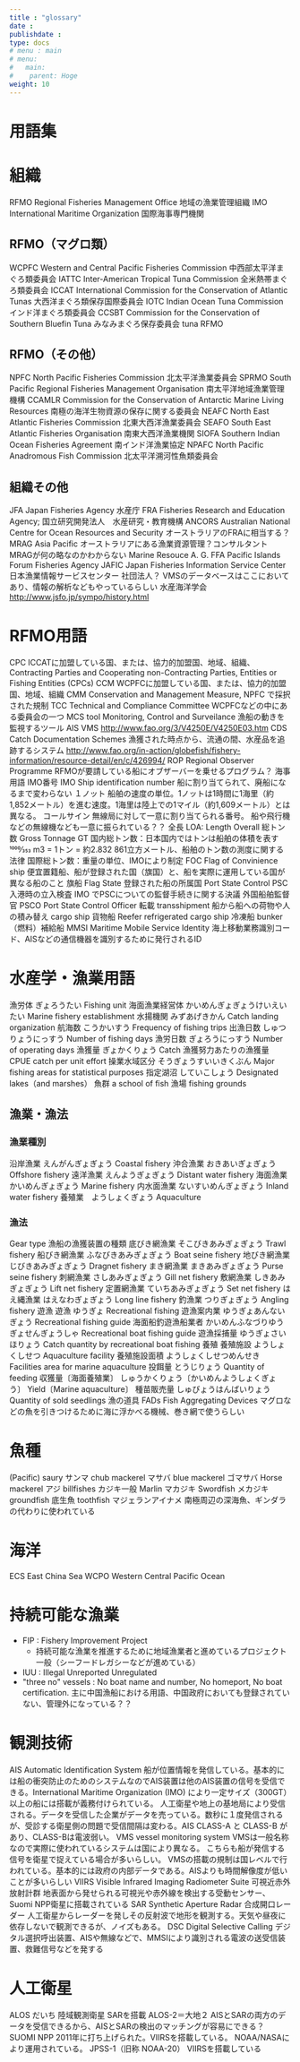 ```yaml
---
title : "glossary"
date : 
publishdate : 
type: docs
# menu : main
# menu:
#   main:
#    parent: Hoge
weight: 10
---
```


# 用語集


# 組織

RFMO Regional Fisheries Management Office 地域の漁業管理組織
IMO International Maritime Organization 国際海事専門機関

## RFMO（マグロ類）

WCPFC Western and Central Pacific Fisheries Commission 中西部太平洋まぐろ類委員会
IATTC Inter-American Tropical Tuna Commission 全米熱帯まぐろ類委員会
ICCAT International Commission for the Conservation of Atlantic Tunas 大西洋まぐろ類保存国際委員会
IOTC Indian Ocean Tuna Commission インド洋まぐろ類委員会
CCSBT Commission for the Conservation of Southern Bluefin Tuna みなみまぐろ保存委員会
tuna RFMO

## RFMO（その他）

NPFC North Pacific Fisheries Commission 北太平洋漁業委員会
SPRMO South Pacific Regional Fisheries Management Organisation 南太平洋地域漁業管理機構
CCAMLR Commission for the Conservation of Antarctic Marine Living Resources 南極の海洋生物資源の保存に関する委員会
NEAFC North East Atlantic Fisheries Commission 北東大西洋漁業委員会
SEAFO South East Atlantic Fisheries Organisation 南東大西洋漁業機関
SIOFA Southern Indian Ocean Fisheries Agreement 南インド洋漁業協定
NPAFC North Pacific Anadromous Fish Commission 北太平洋溯河性魚類委員会

## 組織その他

JFA
Japan Fisheries Agency 水産庁
FRA
Fisheries Research and Education Agency; 国立研究開発法人　水産研究・教育機構
ANCORS
Australian National Centre for Ocean Resources and Security オーストラリアのFRAに相当する？
MRAG Asia Pacific
オーストラリアにある漁業資源管理？コンサルタント MRAGが何の略なのかわからない Marine Resouce A. G.
FFA
Pacific Islands Forum Fisheries Agency
JAFIC
Japan Fisheries Information Service Center 日本漁業情報サービスセンター 社団法人？ VMSのデータベースはここにおいてあり、情報の解析などもやっているらしい
水産海洋学会 http://www.jsfo.jp/sympo/history.html


# RFMO用語

CPC ICCATに加盟している国、または、協力的加盟国、地域、組織、 Contracting Parties and Cooperating non-Contracting Parties, Entities or Fishing Entities (CPCs)
CCM WCPFCに加盟している国、または、協力的加盟国、地域、組織
CMM Conservation and Management Measure, NPFC で採択された規制
TCC Technical and Compliance Committee WCPFCなどの中にある委員会の一つ
MCS tool Monitoring, Control and Surveilance 漁船の動きを監視するツール AIS VMS http://www.fao.org/3/V4250E/V4250E03.htm
CDS Catch Documentation Schemes 漁獲された時点から、流通の間、水産品を追跡するシステム http://www.fao.org/in-action/globefish/fishery-information/resource-detail/en/c/426994/
ROP Regional Observer Programme RFMOが要請している船にオブザーバーを乗せるプログラム？
海事用語
IMO番号 IMO Ship identification number 船に割り当てられて、廃船になるまで変わらない
１ノット 船舶の速度の単位。1ノットは1時間に1海里（約1,852メートル）を進む速度。1海里は陸上での1マイル（約1,609メートル）とは異なる。
コールサイン 無線局に対して一意に割り当てられる番号。 船や飛行機などの無線機なども一意に振られている？？
全長 LOA: Length Overall
総トン数 Gross Tonnage GT
国内総トン数：日本国内ではトンは船舶の体積を表す 1000⁄353 m3 = 1トン = 約2.832 861立方メートル、船舶のトン数の測度に関する法律
国際総トン数：重量の単位、IMOにより制定
FOC Flag of Convinience ship 便宜置籍船、船が登録された国（旗国）と、船を実際に運用している国が異なる船のこと
旗船 Flag State 登録された船の所属国
Port State Control PSC 入港時の立入検査
IMO でPSCについての監督手続きに関する決議
外国船舶監督官 PSCO Port State Control Officer
転載 transshipment 船から船への荷物や人の積み替え
cargo ship 貨物船
Reefer refrigerated cargo ship 冷凍船
bunker （燃料）補給船
MMSI Maritime Mobile Service Identity 海上移動業務識別コード、AISなどの通信機器を識別するために発行されるID


# 水産学・漁業用語

漁労体 ぎょろうたい Fishing unit
海面漁業経営体 かいめんぎょぎょうけいえいたい Marine fishery establishment
水揚機関 みずあげきかん Catch landing organization
航海数 こうかいすう Frequency of fishing trips
出漁日数 しゅつりょうにっすう Number of fishing days
漁労日数 ぎょろうにっすう Number of operating days
漁獲量 ぎょかくりょう Catch
漁獲努力あたりの漁獲量 CPUE catch per unit effort
操業水域区分 そうぎょうすいいきくぶん Major fishing areas for statistical purposes
指定湖沼 していこしょう Designated lakes（and marshes）
魚群 a school of fish
漁場 fishing grounds


## 漁業・漁法

### 漁業種別

沿岸漁業 えんがんぎょぎょう Coastal fishery
沖合漁業 おきあいぎょぎょう Offshore fishery
遠洋漁業 えんようぎょぎょう Distant water fishery
海面漁業 かいめんぎょぎょう Marine fishery
内水面漁業 ないすいめんぎょぎょう Inland water fishery
養殖業　ようしょくぎょう Aquaculture

### 漁法

Gear type 漁船の漁獲装置の種類
底びき網漁業 そこびきあみぎょぎょう Trawl fishery
船びき網漁業 ふなびきあみぎょぎょう Boat seine fishery
地びき網漁業 じびきあみぎょぎょう Dragnet fishery
まき網漁業 まきあみぎょぎょう Purse seine fishery
刺網漁業 さしあみぎょぎょう Gill net fishery
敷網漁業 しきあみぎょぎょう Lift net fishery
定置網漁業 ていちあみぎょぎょう Set net fishery
はえ縄漁業 はえなわぎょぎょう Long line fishery
釣漁業 つりぎょぎょう Angling fishery
遊漁
遊漁 ゆうぎょ Recreational fishing
遊漁案内業 ゆうぎょあんないぎょう Recreational fishing guide
海面船釣遊漁船業者 かいめんふなづりゆうぎょせんぎょうしゃ Recreational boat fishing guide
遊漁採捕量 ゆうぎょさいほりょう Catch quantity by recreational boat fishing
養殖
養殖施設 ようしょくしせつ Aquaculture facility
養殖施設面積 ようしょくしせつめんせき Facilities area for marine aquaculture
投餌量 とうじりょう Quantity of feeding
収獲量〔海面養殖業〕 しゅうかくりょう〔かいめんようしょくぎょう〕 Yield〔Marine aquaculture〕
種苗販売量 しゅびょうはんばいりょう Quantity of sold seedlings
漁の道具
FADs Fish Aggregating Devices マグロなどの魚を引きつけるために海に浮かべる機械、巻き網で使うらしい


# 魚種

(Pacific) saury サンマ
chub mackerel マサバ
blue mackerel ゴマサバ
Horse mackerel アジ
billfishes カジキ一般
Marlin マカジキ
Swordfish メカジキ
groundfish 底生魚
toothfish マジェランアイナメ 南極周辺の深海魚、ギンダラの代わりに使われている

# 海洋

ECS East China Sea
WCPO Western Central Pacific Ocean

# 持続可能な漁業

- FIP : Fishery Improvement Project
  - 持続可能な漁業を推進するために地域漁業者と進めているプロジェクト一般（シーフードレガシーなどが進めている）
- IUU : Illegal Unreported Unregulated
- "three no" vessels : No boat name and number, No homeport, No boat certification. 主に中国漁船における用語、中国政府においても登録されていない、管理外になっている？？

# 観測技術

AIS
Automatic Identification System 船が位置情報を発信している。基本的には船の衝突防止のためのシステムなのでAIS装置は他のAIS装置の信号を受信できる。International Maritime Organization (IMO) により一定サイズ（300GT）以上の船には搭載が義務付けられている。 人工衛星や地上の基地局により受信される。データを受信した企業がデータを売っている。数秒に１度発信されるが、受診する衛星側の問題で受信間隔は変わる。AIS CLASS-A と CLASS-B があり、CLASS-Bは電波弱い。
VMS
vessel monitoring system VMSは一般名称なので実際に使われているシステムは国により異なる。 こちらも船が発信する信号を衛星で捉えている場合が多いらしい。 VMSの搭載の規制は国レベルで行われている。基本的には政府の内部データである。AISよりも時間解像度が低いことが多いらしい
VIIRS
Visible Infrared Imaging Radiometer Suite 可視近赤外放射計群 地表面から発せられる可視光や赤外線を検出する受動センサー、Suomi NPP衛星に搭載されている
SAR
Synthetic Aperture Radar 合成開口レーダー 人工衛星からレーダーを発しその反射波で地形を観測する。天気や昼夜に依存しないで観測できるが、ノイズもある。
DSC
Digital Selective Calling デジタル選択呼出装置、AISや無線などで、MMSIにより識別される電波の送受信装置、救難信号などを発する

# 人工衛星
ALOS だいち 陸域観測衛星 SARを搭載
ALOS-2＝大地２ AISとSARの両方のデータを受信できるから、AISとSARの検出のマッチングが容易にできる？
SUOMI NPP 2011年に打ち上げられた。VIIRSを搭載している。 NOAA/NASAにより運用されている。
JPSS-1（旧称 NOAA-20） VIIRSを搭載している